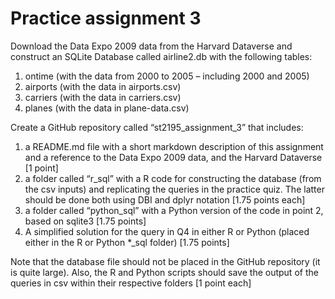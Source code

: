 # Practice assignment 3

Download the Data Expo 2009 data from the Harvard Dataverse and construct an 
SQLite Database called airline2.db with the following tables:
  1. ontime (with the data from 2000 to 2005 – including 2000 and 2005)
  2. airports (with the data in airports.csv)
  3. carriers (with the data in carriers.csv)
  4. planes (with the data in plane-data.csv)
     
Create a GitHub repository called “st2195_assignment_3” that includes:
  1. a README.md file with a short markdown description of this assignment and a 
     reference to the Data Expo 2009 data, and the Harvard Dataverse [1 point]
  2. a folder called “r_sql” with a R code for constructing the database (from the csv 
     inputs) and replicating the queries in the practice quiz. The latter should be done
     both using DBI and dplyr notation [1.75 points each]
  3. a folder called “python_sql” with a Python version of the code in point 2, based 
     on sqlite3 [1.75 points]
  4. A simplified solution for the query in Q4 in either R or Python (placed either in 
     the R or Python *_sql folder) [1.75 points]
     
Note that the database file should not be placed in the GitHub repository (it is quite 
large). Also, the R and Python scripts should save the output of the queries in csv within 
their respective folders [1 point each]
